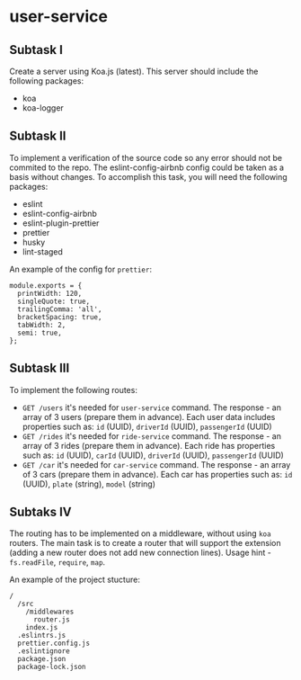 # user-service

## Subtask I
Create a server using Koa.js (latest). This server should include the following packages:
 - koa
 - koa-logger

## Subtask II
To implement a verification of the source code so any error should not be commited to the repo. The eslint-config-airbnb config could be taken as a basis without changes. To accomplish this task, you will need the following packages:
 - eslint 
 - eslint-config-airbnb
 - eslint-plugin-prettier
 - prettier
 - husky
 - lint-staged

An example of the config for `prettier`:

```
module.exports = {
  printWidth: 120,
  singleQuote: true,
  trailingComma: 'all',
  bracketSpacing: true,
  tabWidth: 2,
  semi: true,
};
```

## Subtask III

To implement the following routes:
  - `GET /users` it's needed for `user-service` command. The response - an array of 3 users (prepare them in advance). Each user data includes properties such as: `id` (UUID), `driverId` (UUID), `passengerId` (UUID)
  - `GET /rides` it's needed for `ride-service` command. The response - an array of 3 rides (prepare them in advance). Each ride has properties such as: `id` (UUID), `carId` (UUID), `driverId` (UUID), `passengerId` (UUID)
  - `GET /car` it's needed for `car-service` command. The response - an array of 3 cars (prepare them in advance). Each car has properties such as: `id` (UUID), `plate` (string), `model` (string)

## Subtaks IV

The routing has to be implemented on a middleware, without using `koa` routers. The main task is to create a router that will support the extension (adding a new router does not add new connection lines). Usage hint - `fs.readFile`, `require`, `map`.

An example of the project stucture:

```
/
  /src
    /middlewares
      router.js
    index.js
  .eslintrs.js
  prettier.config.js
  .eslintignore
  package.json
  package-lock.json
```
